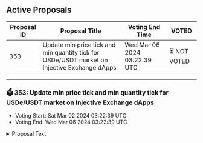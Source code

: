 ## Active Proposals

| Proposal ID | Proposal Title | Voting End Time | VOTED |
|-------------|----------------|-----------------|-------|
| 353 | Update min price tick and min quantity tick for USDe/USDT market on Injective Exchange dApps | Wed Mar 06 2024 03:22:39 UTC | ⏳ NOT VOTED |

---

### 🗳 353: Update min price tick and min quantity tick for USDe/USDT market on Injective Exchange dApps
- Voting Start: Sat Mar 02 2024 03:22:39 UTC
- Voting End: Wed Mar 06 2024 03:22:39 UTC

<details>
<summary>Proposal Text</summary>
 
This proposal pertains to products on Injective exchange dApps.

Specifically, in order to provide a better trading experience, this proposal seeks to update the minimum price tick and minimum quantity tick for the USDe/USDT market:
Min price tick from 1000000000000000000000 to 0.0001 and min quantity tick from 0.001 to 0.1

- By voting YES on this proposal, you agree to update the min price tick and min quantity tick for this market.
- By voting NO on the proposal, you do not support updating the min price tick and min quantity tick for this market.
- By voting NO WITH VETO, you find this proposal to be (1) spam, i.e., irrelevant to the Injective ecosystem, (2) disproportionately infringes on minority interests, or (3) violates or encourages violation of the rules of engagement as currently set out by Injective governance. If the number of ‘NoWithVeto’ votes is greater than a third of total votes, the proposal is rejected and the 500 INJ deposit is burned.
- By voting ABSTAIN, you wish to contribute to quorum while formally declining to vote either for or against the proposal.

**Disclosure: I am a member of the Injective Labs team.**
</details>
